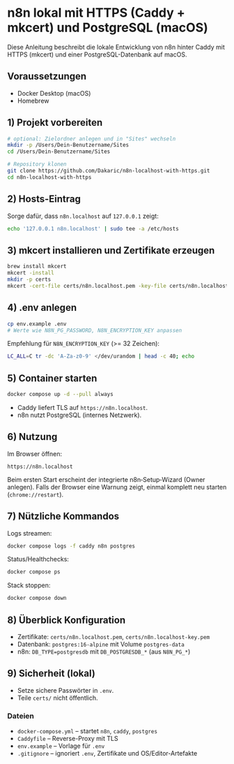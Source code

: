 # n8n lokal mit HTTPS (Caddy + mkcert) und PostgreSQL (macOS)

Diese Anleitung beschreibt die lokale Entwicklung von n8n hinter Caddy mit HTTPS (mkcert) und einer PostgreSQL-Datenbank auf macOS.

## Voraussetzungen
- Docker Desktop (macOS)
- Homebrew

## 1) Projekt vorbereiten
```bash
# optional: Zielordner anlegen und in "Sites" wechseln
mkdir -p /Users/Dein-Benutzername/Sites
cd /Users/Dein-Benutzername/Sites

# Repository klonen
git clone https://github.com/Dakaric/n8n-localhost-with-https.git
cd n8n-localhost-with-https
```

## 2) Hosts-Eintrag
Sorge dafür, dass `n8n.localhost` auf `127.0.0.1` zeigt:
```bash
echo '127.0.0.1 n8n.localhost' | sudo tee -a /etc/hosts
```

## 3) mkcert installieren und Zertifikate erzeugen
```bash
brew install mkcert
mkcert -install
mkdir -p certs
mkcert -cert-file certs/n8n.localhost.pem -key-file certs/n8n.localhost-key.pem n8n.localhost
```

## 4) .env anlegen
```bash
cp env.example .env
# Werte wie N8N_PG_PASSWORD, N8N_ENCRYPTION_KEY anpassen
```

Empfehlung für `N8N_ENCRYPTION_KEY` (>= 32 Zeichen):
```bash
LC_ALL=C tr -dc 'A-Za-z0-9' </dev/urandom | head -c 40; echo
```

## 5) Container starten
```bash
docker compose up -d --pull always
```

- Caddy liefert TLS auf `https://n8n.localhost`.
- n8n nutzt PostgreSQL (internes Netzwerk).

## 6) Nutzung
Im Browser öffnen:
```
https://n8n.localhost
```
Beim ersten Start erscheint der integrierte n8n‑Setup‑Wizard (Owner anlegen).
Falls der Browser eine Warnung zeigt, einmal komplett neu starten (`chrome://restart`).

## 7) Nützliche Kommandos
Logs streamen:
```bash
docker compose logs -f caddy n8n postgres
```
Status/Healthchecks:
```bash
docker compose ps
```
Stack stoppen:
```bash
docker compose down
```

## 8) Überblick Konfiguration
- Zertifikate: `certs/n8n.localhost.pem`, `certs/n8n.localhost-key.pem`
- Datenbank: `postgres:16-alpine` mit Volume `postgres-data`
- n8n: `DB_TYPE=postgresdb` mit `DB_POSTGRESDB_*` (aus `N8N_PG_*`)

## 9) Sicherheit (lokal)
- Setze sichere Passwörter in `.env`.
- Teile `certs/` nicht öffentlich.

### Dateien
- `docker-compose.yml` – startet `n8n`, `caddy`, `postgres`
- `Caddyfile` – Reverse-Proxy mit TLS
- `env.example` – Vorlage für `.env`
- `.gitignore` – ignoriert `.env`, Zertifikate und OS/Editor-Artefakte
